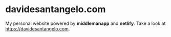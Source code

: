 # davidesantangelo.com

My personal website  powered by **middlemanapp** and **netlify**. Take a look at https://davidesantangelo.com.
